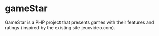 # gameStar
GameStar is a PHP project that presents games with their features and ratings (inspired by the existing site jeuxvideo.com).
